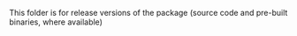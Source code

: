 This folder is for release versions of the package (source code and pre-built binaries, where available)
